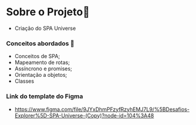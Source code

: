 # Sobre o Projeto📜 #
- Criação do SPA Universe
### Conceitos abordados 📒 ###
- Conceitos de SPA;
- Mapeamento de rotas;
- Assíncrono e promises;
- Orientação a objetos;
- Classes
### Link do template do Figma ###
 - https://www.figma.com/file/9JYxDhmPFzyfRzyhEMJ7L9/%5BDesafios-Explorer%5D-SPA-Universe-(Copy)?node-id=104%3A48
